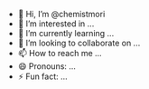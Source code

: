 - 👋 Hi, I’m @chemistmori
- 👀 I’m interested in ...
- 🌱 I’m currently learning ...
- 💞️ I’m looking to collaborate on ...
- 📫 How to reach me ...
- 😄 Pronouns: ...
- ⚡ Fun fact: ...

<!---
chemistmori/chemistmori is a ✨ special ✨ repository because its `README.md` (this file) appears on your GitHub profile.
You can click the Preview link to take a look at your changes.
--->
